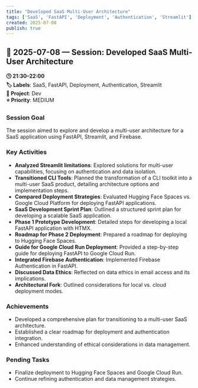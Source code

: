 ```yaml
---
title: "Developed SaaS Multi-User Architecture"
tags: ['SaaS', 'FastAPI', 'Deployment', 'Authentication', 'Streamlit']
created: 2025-07-08
publish: true
---
```


## 📅 2025-07-08 — Session: Developed SaaS Multi-User Architecture

**🕒 21:30–22:00**  
**🏷️ Labels**: SaaS, FastAPI, Deployment, Authentication, Streamlit  
**📂 Project**: Dev  
**⭐ Priority**: MEDIUM  


### Session Goal
The session aimed to explore and develop a multi-user architecture for a SaaS application using FastAPI, Streamlit, and Firebase.

### Key Activities
- **Analyzed Streamlit limitations**: Explored solutions for multi-user capabilities, focusing on authentication and data isolation.
- **Transitioned CLI Tools**: Planned the transformation of a CLI toolkit into a multi-user SaaS product, detailing architecture options and implementation steps.
- **Compared Deployment Strategies**: Evaluated Hugging Face Spaces vs. Google Cloud Platform for deploying FastAPI applications.
- **SaaS Development Sprint Plan**: Outlined a structured sprint plan for developing a scalable SaaS application.
- **Phase 1 Prototype Development**: Detailed steps for developing a local FastAPI application with HTMX.
- **Roadmap for Phase 2 Deployment**: Prepared a roadmap for deploying to Hugging Face Spaces.
- **Guide for Google Cloud Run Deployment**: Provided a step-by-step guide for deploying FastAPI to Google Cloud Run.
- **Integrated Firebase Authentication**: Implemented Firebase Authentication in FastAPI.
- **Discussed Data Ethics**: Reflected on data ethics in email access and its implications.
- **Architectural Fork**: Outlined considerations for local vs. cloud deployment modes.

### Achievements
- Developed a comprehensive plan for transitioning to a multi-user SaaS architecture.
- Established a clear roadmap for deployment and authentication integration.
- Enhanced understanding of ethical considerations in data management.

### Pending Tasks
- Finalize deployment to Hugging Face Spaces and Google Cloud Run.
- Continue refining authentication and data management strategies.
